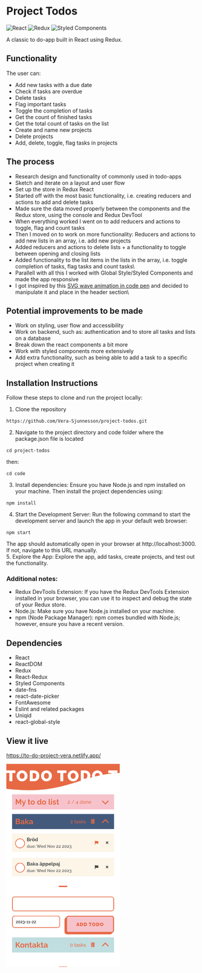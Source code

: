 # Project Todos

![React](https://img.shields.io/badge/react-%2320232a.svg?style=for-the-badge&logo=react&logoColor=%2361DAFB)
![Redux](https://img.shields.io/badge/redux-%23593d88.svg?style=for-the-badge&logo=redux&logoColor=white)
![Styled Components](https://img.shields.io/badge/styled--components-DB7093?style=for-the-badge&logo=styled-components&logoColor=white)

A classic to do-app built in React using Redux.

## Functionality

The user can:
- Add new tasks with a due date
- Check if tasks are overdue
- Delete tasks
- Flag important tasks
- Toggle the completion of tasks
- Get the count of finished tasks
- Get the total count of tasks on the list
- Create and name new projects
- Delete projects
- Add, delete, toggle, flag tasks in projects

## The process

- Research design and functionality of commonly used in todo-apps
- Sketch and iterate on a layout and user flow
- Set up the store in Redux React
- Started off with the most basic functionality, i.e. creating reducers and actions to add and delete tasks
- Made sure the data moved properly between the components and the Redux store, using the console and Redux DevTool
- When everything worked I went on to add reducers and actions to toggle, flag and count tasks
- Then I moved on to work on more functionality: Reducers and actions to add new lists in an array, i.e. add new projects
- Added reducers and actions to delete lists + a functionality to toggle between opening and closing lists
- Added functionality to the list items in the lists in the array, i.e. toggle completion of tasks, flag tasks and count tasks\ 
- Parallell with all this I worked with Global Style/Styled Components and made the app responsive
- I got inspired by this [SVG wave animation in code pen](https://codepen.io/tedmcdo/pen/PqxKXg "Wave animation") and decided to manipulate it and place in the header section\ 
## Potential improvements to be made
- Work on styling, user flow and accessibility
- Work on backend, such as: authentication and to store all tasks and lists on a database
- Break down the react components a bit more
- Work with styled components more extensively
- Add extra functionality, such as being able to add a task to a specific project when creating it

## Installation Instructions

Follow these steps to clone and run the project locally:

1. Clone the repository
```
https://github.com/Vera-Sjunnesson/project-todos.git
```
2. Navigate to the project directory and code folder where the package.json file is located 
```
cd project-todos
```
then:
```
cd code
```
3. Install dependencies:
Ensure you have Node.js and npm installed on your machine. Then install the project dependencies using:
```
npm install
```
4. Start the Development Server:
Run the following command to start the development server and launch the app in your default web browser:
```
npm start
```
The app should automatically open in your browser at http://localhost:3000. If not, navigate to this URL manually.\
5. Explore the App:
Explore the app, add tasks, create projects, and test out the functionality.

### Additional notes:
- Redux DevTools Extension: If you have the Redux DevTools Extension installed in your browser, you can use it to inspect and debug the state of your Redux store.
- Node.js: Make sure you have Node.js installed on your machine.
- npm (Node Package Manager): npm comes bundled with Node.js; however, ensure you have a recent version.

## Dependencies

- React
- ReactDOM
- Redux
- React-Redux
- Styled Components
- date-fns
- react-date-picker
- FontAwesome
- Eslint and related packages
- Uniqid
- react-global-style

## View it live

https://to-do-project-vera.netlify.app/

<img width="300" alt="To Do Demo" src="./code/public/images/todo-demo.png">






